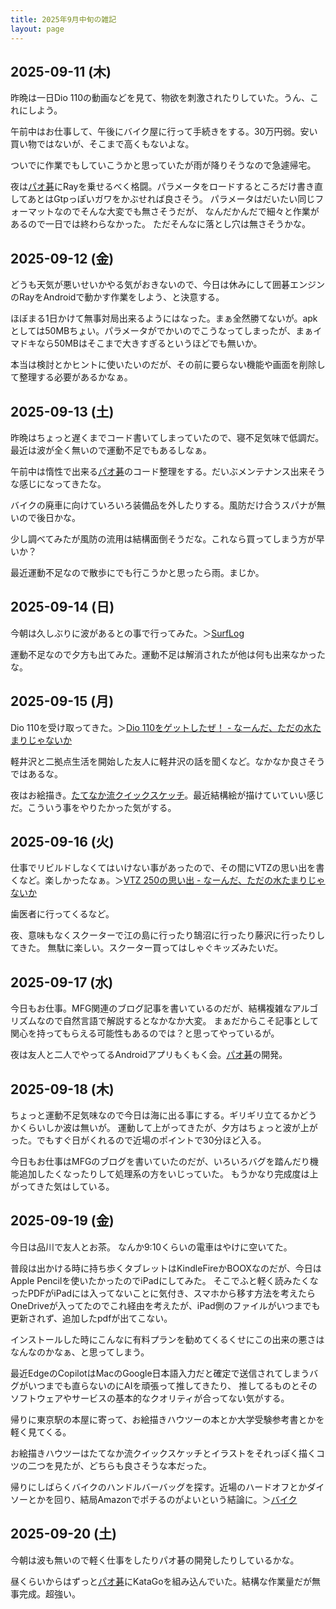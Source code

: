 ```yaml
---
title: 2025年9月中旬の雑記
layout: page
---
```


## 2025-09-11 (木)

昨晩は一日Dio 110の動画などを見て、物欲を刺激されたりしていた。うん、これにしよう。

午前中はお仕事して、午後にバイク屋に行って手続きをする。30万円弱。安い買い物ではないが、そこまで高くもないよな。

ついでに作業でもしていこうかと思っていたが雨が降りそうなので急遽帰宅。

夜は[パオ碁](https://karino2.github.io/RandomThoughts/%E3%83%91%E3%82%AA%E7%A2%81)にRayを乗せるべく格闘。パラメータをロードするところだけ書き直してあとはGtpっぽいガワをかぶせれば良さそう。
パラメータはだいたい同じフォーマットなのでそんな大変でも無さそうだが、
なんだかんだで細々と作業があるので一日では終わらなかった。
ただそんなに落とし穴は無さそうかな。

## 2025-09-12 (金)

どうも天気が悪いせいかやる気がおきないので、今日は休みにして囲碁エンジンのRayをAndroidで動かす作業をしよう、と決意する。

ほぼまる1日かけて無事対局出来るようにはなった。まぁ全然勝てないが。apkとしては50MBちょい。パラメータがでかいのでこうなってしまったが、まぁイマドキなら50MBはそこまで大きすぎるというほどでも無いか。

本当は検討とかヒントに使いたいのだが、その前に要らない機能や画面を削除して整理する必要があるかなぁ。

## 2025-09-13 (土)

昨晩はちょっと遅くまでコード書いてしまっていたので、寝不足気味で低調だ。
最近は波が全く無いので運動不足でもあるしなぁ。

午前中は惰性で出来る[パオ碁](https://karino2.github.io/RandomThoughts/%E3%83%91%E3%82%AA%E7%A2%81)のコード整理をする。だいぶメンテナンス出来そうな感じになってきたな。

バイクの廃車に向けていろいろ装備品を外したりする。風防だけ合うスパナが無いので後日かな。

少し調べてみたが風防の流用は結構面倒そうだな。これなら買ってしまう方が早いか？

最近運動不足なので散歩にでも行こうかと思ったら雨。まじか。

## 2025-09-14 (日)

今朝は久しぶりに波があるとの事で行ってみた。＞[SurfLog](https://karino2.github.io/RandomThoughts/SurfLog)

運動不足なので夕方も出てみた。運動不足は解消されたが他は何も出来なかったな。

## 2025-09-15 (月)

Dio 110を受け取ってきた。＞[Dio 110をゲットしたぜ！ - なーんだ、ただの水たまりじゃないか](https://karino2.github.io/2025/09/15/dio_first_impression.html)

軽井沢と二拠点生活を開始した友人に軽井沢の話を聞くなど。なかなか良さそうではあるな。

夜はお絵描き。[たてなか流クイックスケッチ](https://karino2.github.io/RandomThoughts/%E3%81%9F%E3%81%A6%E3%81%AA%E3%81%8B%E6%B5%81%E3%82%AF%E3%82%A4%E3%83%83%E3%82%AF%E3%82%B9%E3%82%B1%E3%83%83%E3%83%81)。最近結構絵が描けていていい感じだ。こういう事をやりたかった気がする。

## 2025-09-16 (火)

仕事でリビルドしなくてはいけない事があったので、その間にVTZの思い出を書くなど。楽しかったなぁ。＞[VTZ 250の思い出 - なーんだ、ただの水たまりじゃないか](https://karino2.github.io/2025/09/16/vtz_retrospective.html)

歯医者に行ってくるなど。

夜、意味もなくスクーターで江の島に行ったり鵠沼に行ったり藤沢に行ったりしてきた。
無駄に楽しい。スクーター買ってはしゃぐキッズみたいだ。

## 2025-09-17 (水)

今日もお仕事。MFG関連のブログ記事を書いているのだが、結構複雑なアルゴリズムなので自然言語で解説するとなかなか大変。
まぁだからこそ記事として関心を持ってもらえる可能性もあるのでは？と思ってやっているが。

夜は友人と二人でやってるAndroidアプリもくもく会。[パオ碁](https://karino2.github.io/RandomThoughts/%E3%83%91%E3%82%AA%E7%A2%81)の開発。

## 2025-09-18 (木)

ちょっと運動不足気味なので今日は海に出る事にする。ギリギリ立てるかどうかくらいしか波は無いが。
運動して上がってきたが、夕方はちょっと波が上がった。でもすぐ日がくれるので近場のポイントで30分ほど入る。

今日もお仕事はMFGのブログを書いていたのだが、いろいろバグを踏んだり機能追加したくなったりして処理系の方をいじっていた。
もうかなり完成度は上がってきた気はしている。

## 2025-09-19 (金)

今日は品川で友人とお茶。
なんか9:10くらいの電車はやけに空いてた。

普段は出かける時に持ち歩くタブレットはKindleFireかBOOXなのだが、今日はApple Pencilを使いたかったのでiPadにしてみた。
そこでふと軽く読みたくなったPDFがiPadには入ってないことに気付き、スマホから移す方法を考えたらOneDriveが入ってたのでこれ経由を考えたが、iPad側のファイルがいつまでも更新されず、追加したpdfが出てこない。

インストールした時にこんなに有料プランを勧めてくるくせにこの出来の悪さはなんなのかなぁ、と思ってしまう。

最近EdgeのCopilotはMacのGoogle日本語入力だと確定で送信されてしまうバグがいつまでも直らないのにAIを頑張って推してきたり、
推してるものとそのソフトウェアやサービスの基本的なクオリティが合ってない気がする。

帰りに東京駅の本屋に寄って、お絵描きハウツーの本とか大学受験参考書とかを軽く見てくる。

お絵描きハウツーはたてなか流クイックスケッチとイラストをそれっぽく描くコツの二つを見たが、どちらも良さそうな本だった。

帰りにしばらくバイクのハンドルバーバッグを探す。近場のハードオフとかダイソーとかを回り、結局Amazonでポチるのがよいという結論に。＞[バイク](https://karino2.github.io/RandomThoughts/%E3%83%90%E3%82%A4%E3%82%AF)

## 2025-09-20 (土)

今朝は波も無いので軽く仕事をしたりパオ碁の開発したりしているかな。

昼くらいからはずっと[パオ碁](https://karino2.github.io/RandomThoughts/%E3%83%91%E3%82%AA%E7%A2%81)にKataGoを組み込んでいた。結構な作業量だが無事完成。超強い。
